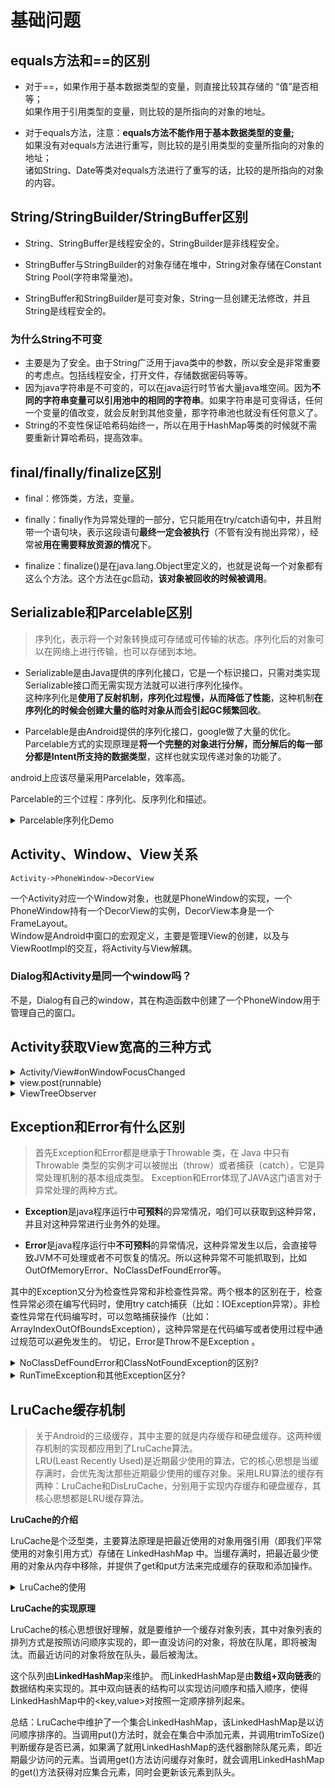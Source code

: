 # 基础问题

## equals方法和==的区别

- 对于==，如果作用于基本数据类型的变量，则直接比较其存储的 “值”是否相等；  
如果作用于引用类型的变量，则比较的是所指向的对象的地址。

- 对于equals方法，注意：**equals方法不能作用于基本数据类型的变量;**  
如果没有对equals方法进行重写，则比较的是引用类型的变量所指向的对象的地址；  
诸如String、Date等类对equals方法进行了重写的话，比较的是所指向的对象的内容。

## String/StringBuilder/StringBuffer区别

- String、StringBuffer是线程安全的，StringBuilder是非线程安全。

- StringBuffer与StringBuilder的对象存储在堆中，String对象存储在Constant String Pool(字符串常量池)。

- StringBuffer和StringBuilder是可变对象，String一旦创建无法修改，并且String是线程安全的。  

### 为什么String不可变

- 主要是为了安全。由于String广泛用于java类中的参数，所以安全是非常重要的考虑点。包括线程安全，打开文件，存储数据密码等等。  
- 因为java字符串是不可变的，可以在java运行时节省大量java堆空间。因为**不同的字符串变量可以引用池中的相同的字符串**。如果字符串是可变得话，任何一个变量的值改变，就会反射到其他变量，那字符串池也就没有任何意义了。  
- String的不变性保证哈希码始终一，所以在用于HashMap等类的时候就不需要重新计算哈希码，提高效率。

## final/finally/finalize区别

- final：修饰类，方法，变量。

- finally：finally作为异常处理的一部分，它只能用在try/catch语句中，并且附带一个语句块，表示这段语句**最终一定会被执行**（不管有没有抛出异常），经常被**用在需要释放资源的情况**下。

- finalize：finalize()是在java.lang.Object里定义的，也就是说每一个对象都有这么个方法。这个方法在gc启动，**该对象被回收的时候被调用**。

## Serializable和Parcelable区别

> 序列化，表示将一个对象转换成可存储或可传输的状态。序列化后的对象可以在网络上进行传输，也可以存储到本地。

- Serializable是由Java提供的序列化接口，它是一个标识接口，只需对类实现Serializable接口而无需实现方法就可以进行序列化操作。  
这种序列化是**使用了反射机制，序列化过程慢，从而降低了性能**，这种机制**在序列化的时候会创建大量的临时对象从而会引起GC频繁回收**。

- Parcelable是由Android提供的序列化接口，google做了大量的优化。  
Parcelable方式的实现原理是**将一个完整的对象进行分解，而分解后的每一部分都是Intent所支持的数据类型**，这样也就实现传递对象的功能了。

android上应该尽量采用Parcelable，效率高。

Parcelable的三个过程：序列化、反序列化和描述。

<details><summary>Parcelable序列化Demo</summary>

```java
public class Demo implements Parcelable {

    private String name;

    private int age;

    private boolean isTall;

    public Demo(String name, int age, boolean isTall) {
        this.name = name;
        this.age = age;
        this.isTall = isTall;
    }

    protected Demo(Parcel in) {
        name = in.readString();
        age = in.readInt();
        isTall = in.readByte() != 0;
    }

    public static final Creator<Demo> CREATOR = new Creator<Demo>() {
        @Override
        public Demo createFromParcel(Parcel in) {
            return new Demo(in);
        }

        @Override
        public Demo[] newArray(int size) {
            return new Demo[size];
        }
    };

    @Override
    public int describeContents() {
        return 0;
    }

    @Override
    public void writeToParcel(Parcel dest, int flags) {
        dest.writeString(name);
        dest.writeInt(age);
        dest.writeByte((byte) (isTall ? 1 : 0));
    }
}
```
**序列化：** 使用Parcel的writeXXX  
**反序列化：**  使用Parcel的readXXX  
**描述：** describeContents()一般默认返回0

</details>

## Activity、Window、View关系

`Activity->PhoneWindow->DecorView`

一个Activity对应一个Window对象，也就是PhoneWindow的实现，一个PhoneWindow持有一个DecorView的实例，DecorView本身是一个FrameLayout。  
Window是Android中窗口的宏观定义，主要是管理View的创建，以及与ViewRootImpl的交互，将Activity与View解耦。

### Dialog和Activity是同一个window吗？

不是，Dialog有自己的window，其在构造函数中创建了一个PhoneWindow用于管理自己的窗口。

## Activity获取View宽高的三种方式

<details><summary>Activity/View#onWindowFocusChanged</summary>

```java
@Override
public void onWindowFocusChanged(boolean hasFocus) {
    super.onWindowFocusChanged(hasFocus);
    if (hasFocus) {
        int width = view.getMeasuredWidth();
        int height = view.getMeasuredHeight();
    }
}
```

</details>

<details><summary>view.post(runnable)</summary>

通过post可以将一个runnable投递到消息队列的尾部，等待Looper调用次runnable时候，view已经初始化了。

```java
view.post(new Runnable() {
    @Override
    public void run() {
        int width = view.getMeasuredWidth();
        int height = view.getMeasuredHeight();
    }
});
```

</details>

<details><summary>ViewTreeObserver</summary>

```java
view.getViewTreeObserver().addOnGlobalLayoutListener(new ViewTreeObserver.OnGlobalLayoutListener() {
    @Override
    public void onGlobalLayout() {
        view.getViewTreeObserver().removeOnGlobalLayoutListener(this::onGlobalLayout);
        int width = view.getMeasuredWidth();
        int height = view.getMeasuredHeight();
    }
});
```

</details>

## Exception和Error有什么区别

> 首先Exception和Error都是继承于Throwable 类，在 Java 中只有 Throwable 类型的实例才可以被抛出（throw）或者捕获（catch），它是异常处理机制的基本组成类型。
> Exception和Error体现了JAVA这门语言对于异常处理的两种方式。

- **Exception**是java程序运行中**可预料**的异常情况，咱们可以获取到这种异常，并且对这种异常进行业务外的处理。

- **Error**是java程序运行中**不可预料**的异常情况，这种异常发生以后，会直接导致JVM不可处理或者不可恢复的情况。所以这种异常不可能抓取到，比如OutOfMemoryError、NoClassDefFoundError等。

其中的Exception又分为检查性异常和非检查性异常。两个根本的区别在于，检查性异常必须在编写代码时，使用try catch捕获（比如：IOException异常）。非检查性异常在代码编写时，可以忽略捕获操作（比如：ArrayIndexOutOfBoundsException），这种异常是在代码编写或者使用过程中通过规范可以避免发生的。 切记，Error是Throw不是Exception 。

<details><summary>NoClassDefFoundError和ClassNotFoundException的区别?</summary>

- NoClassDefFoundError它是Error，ClassNotFoundException是Exception。

- 还有一个区别在于NoClassDefFoundError是JVM运行时通过classpath加载类时，找不到对应的类而抛出的错误。ClassNotFoundException是在编译过程中如果可能出现此异常，在编译过程中必须将ClassNotFoundException异常抛出！

NoClassDefFoundError发生场景如下：  
1、类依赖的class或者jar不存在 （简单说就是maven生成运行包后被篡改）  
2、类文件存在，但是存在不同的域中 （简单说就是引入的类不在对应的包下)  
3、大小写问题，javac编译的时候是无视大小的，很有可能你编译出来的class文件就与想要的不一样！这个没有做验证

ClassNotFoundException发生场景如下：  
1、调用class的forName方法时，找不到指定的类  
2、ClassLoader 中的 findSystemClass() 方法时，找不到指定的类

</details>

<details><summary>RunTimeException和其他Exception区分?</summary>

其他Exception，**受检查异常**。可以理解为错误，必须要开发者解决以后才能编译通过，解决的方法有两种：  
- throw到上层；
- try-catch处理。

RunTimeException：运行时异常，又称**不受检查异常**，不受检查！不受检查！！不受检查！！！   
重要的事情说三遍，因为不受检查，所以在代码中可能会有RunTimeException时Java编译检查时不会告诉你有这个异常，但是在实际运行代码时则会暴露出来，比如经典的**1/0，空指针**等。如果不处理也会被Java自己处理。

</details>

## LruCache缓存机制

> 关于Android的三级缓存，其中主要的就是内存缓存和硬盘缓存。这两种缓存机制的实现都应用到了LruCache算法。  
> LRU(Least Recently Used)是近期最少使用的算法，它的核心思想是当缓存满时，会优先淘汰那些近期最少使用的缓存对象。采用LRU算法的缓存有两种：LruCache和DisLruCache，分别用于实现内存缓存和硬盘缓存，其核心思想都是LRU缓存算法。

**LruCache的介绍**

LruCache是个泛型类，主要算法原理是把最近使用的对象用强引用（即我们平常使用的对象引用方式）存储在 LinkedHashMap 中。当缓存满时，把最近最少使用的对象从内存中移除，并提供了get和put方法来完成缓存的获取和添加操作。

<details><summary>LruCache的使用</summary>


```java
int maxMemory = (int) (Runtime.getRuntime().totalMemory()/1024);
int cacheSize = maxMemory/8;
LruCache mMemoryCache = new LruCache<String,Bitmap>(cacheSize){
    @Override
    protected int sizeOf(String key, Bitmap value) {
        return value.getRowBytes()*value.getHeight()/1024;
    }
};
```

1、设置LruCache缓存的大小，一般为当前进程可用容量的1/8。  
2、重写sizeOf方法，计算出要缓存的每张图片的大小。  
**注意：** 缓存的总容量和每个缓存对象的大小所用单位要一致。


</details>

**LruCache的实现原理**

LruCache的核心思想很好理解，就是要维护一个缓存对象列表，其中对象列表的排列方式是按照访问顺序实现的，即一直没访问的对象，将放在队尾，即将被淘汰。而最近访问的对象将放在队头，最后被淘汰。

这个队列由**LinkedHashMap**来维护。
而LinkedHashMap是由**数组+双向链表**的数据结构来实现的。其中双向链表的结构可以实现访问顺序和插入顺序，使得LinkedHashMap中的<key,value>对按照一定顺序排列起来。

总结：LruCache中维护了一个集合LinkedHashMap，该LinkedHashMap是以访问顺序排序的。当调用put()方法时，就会在集合中添加元素，并调用trimToSize()判断缓存是否已满，如果满了就用LinkedHashMap的迭代器删除队尾元素，即近期最少访问的元素。当调用get()方法访问缓存对象时，就会调用LinkedHashMap的get()方法获得对应集合元素，同时会更新该元素到队头。






